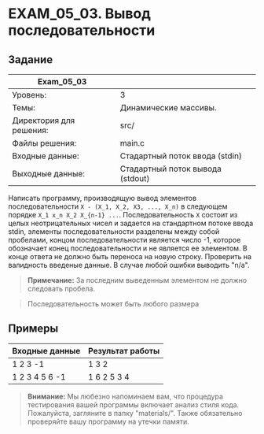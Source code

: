 # EXAM_05_03. Вывод последовательности

## Задание
| Exam_05_03 | |
| ------ | ------- |
| Уровень: | 3 |
| Темы: | Динамические массивы. |
| Директория для решения: | src/ |
| Файлы решения: | main.c |
| Входные данные: | Стадартный поток ввода (stdin) |
| Выходные данные: | Стадартный поток вывода (stdout) |

Написать программу, производящую вывод элементов последовательности `X - (X_1, X_2, X3, ..., X_n)` в следующем порядке `X_1 x_n X_2 X_{n-1} ...`. Последовательность `X` состоит из целых неотрицательных чисел и задается на стандартном потоке ввода stdin, элементы последовательности разделены между собой пробелами, концом последовательности является число -1, которое обозначает конец последовательности и не является ее элементом. В конце ответа не должно быть переноса на новую строку. Проверить на валидность введеные данные. В случае любой ошибки выводить "n/a".

> **Примечание:** За последним выведенным элементом не должно следовать пробела.

> Последовательность может быть любого размера

## Примеры

| Входные данные | Результат работы |
| ------ | ------ |
| 1 2 3 -1 | 1 3 2 |
| 1 2 3 4 5 6 -1 | 1 6 2 5 3 4 |

> **Внимание:** Мы любезно напоминаем вам, что процедура тестирования вашей программы включает анализ стиля кода. Пожалуйста, загляните в папку "materials/". Также обязательно проверяйте вашу программу на утечки памяти.